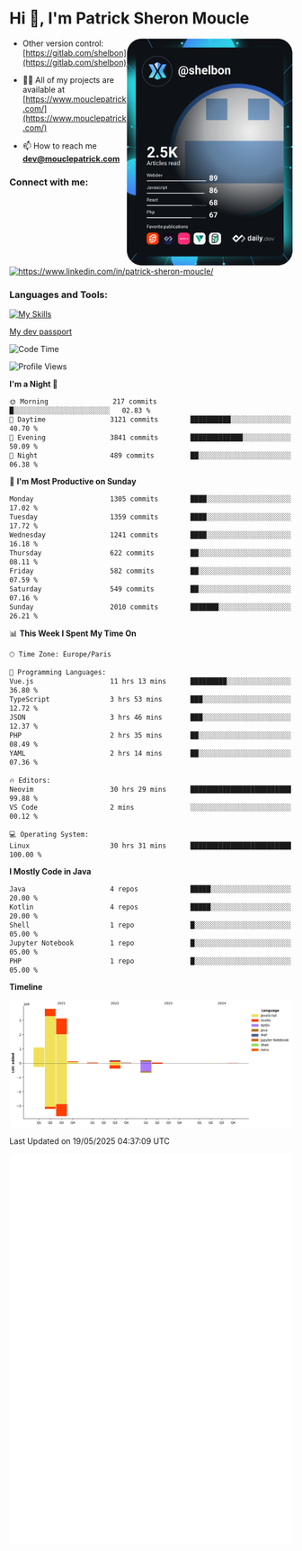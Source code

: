  
  <div align="left">
  <h1 align="left"> Hi 👋, I'm Patrick Sheron Moucle</h1>
<a     href="https://app.daily.dev/shelbon"><img src="https://github.com/shelbon/shelbon/blob/main/devcard.svg"  width="295" align="right" alt="shelbon's Dev Card"/></a>

- Other version control: [https://gitlab.com/shelbon](https://gitlab.com/shelbon)
- 👨‍💻 All of my projects are available at [https://www.mouclepatrick.com/](https://www.mouclepatrick.com/)

- 📫 How to reach me **dev@mouclepatrick.com**

<h3 align="left">Connect with me:</h3>
<p align="left">
<a href="https://linkedin.com/in/https://www.linkedin.com/in/patrick-sheron-moucle/" target="blank"  ><img align="center" src="https://raw.githubusercontent.com/rahuldkjain/github-profile-readme-generator/master/src/images/icons/Social/linked-in-alt.svg" alt="https://www.linkedin.com/in/patrick-sheron-moucle/" height="30" width="40" /></a>
</p>

<h3 align="left">Languages and Tools:</h3>
 
 [![My Skills](https://skillicons.dev/icons?i=kotlin,java,svelte,vue,spring,laravel,nuxt,htmx,go,php,elixir,graphql,css,html,tailwind,idea,vscode,redis,git,gitlab&perline=6&theme=light)](https://skillicons.dev)

[My dev passport](https://passeport.dev/p/e96cf336-11d7-4edd-916d-11af626333a8)
<!--START_SECTION:waka-->
![Code Time](http://img.shields.io/badge/Code%20Time-5%2C796%20hrs%209%20mins-blue)

![Profile Views](http://img.shields.io/badge/Profile%20Views-0-blue)

**I'm a Night 🦉** 

```text
🌞 Morning                217 commits         █░░░░░░░░░░░░░░░░░░░░░░░░   02.83 % 
🌆 Daytime                3121 commits        ██████████░░░░░░░░░░░░░░░   40.70 % 
🌃 Evening                3841 commits        █████████████░░░░░░░░░░░░   50.09 % 
🌙 Night                  489 commits         ██░░░░░░░░░░░░░░░░░░░░░░░   06.38 % 
```
📅 **I'm Most Productive on Sunday** 

```text
Monday                   1305 commits        ████░░░░░░░░░░░░░░░░░░░░░   17.02 % 
Tuesday                  1359 commits        ████░░░░░░░░░░░░░░░░░░░░░   17.72 % 
Wednesday                1241 commits        ████░░░░░░░░░░░░░░░░░░░░░   16.18 % 
Thursday                 622 commits         ██░░░░░░░░░░░░░░░░░░░░░░░   08.11 % 
Friday                   582 commits         ██░░░░░░░░░░░░░░░░░░░░░░░   07.59 % 
Saturday                 549 commits         ██░░░░░░░░░░░░░░░░░░░░░░░   07.16 % 
Sunday                   2010 commits        ███████░░░░░░░░░░░░░░░░░░   26.21 % 
```


📊 **This Week I Spent My Time On** 

```text
🕑︎ Time Zone: Europe/Paris

💬 Programming Languages: 
Vue.js                   11 hrs 13 mins      █████████░░░░░░░░░░░░░░░░   36.80 % 
TypeScript               3 hrs 53 mins       ███░░░░░░░░░░░░░░░░░░░░░░   12.72 % 
JSON                     3 hrs 46 mins       ███░░░░░░░░░░░░░░░░░░░░░░   12.37 % 
PHP                      2 hrs 35 mins       ██░░░░░░░░░░░░░░░░░░░░░░░   08.49 % 
YAML                     2 hrs 14 mins       ██░░░░░░░░░░░░░░░░░░░░░░░   07.36 % 

🔥 Editors: 
Neovim                   30 hrs 29 mins      █████████████████████████   99.88 % 
VS Code                  2 mins              ░░░░░░░░░░░░░░░░░░░░░░░░░   00.12 % 

💻 Operating System: 
Linux                    30 hrs 31 mins      █████████████████████████   100.00 % 
```

**I Mostly Code in Java** 

```text
Java                     4 repos             █████░░░░░░░░░░░░░░░░░░░░   20.00 % 
Kotlin                   4 repos             █████░░░░░░░░░░░░░░░░░░░░   20.00 % 
Shell                    1 repo              █░░░░░░░░░░░░░░░░░░░░░░░░   05.00 % 
Jupyter Notebook         1 repo              █░░░░░░░░░░░░░░░░░░░░░░░░   05.00 % 
PHP                      1 repo              █░░░░░░░░░░░░░░░░░░░░░░░░   05.00 % 
```



**Timeline**

![Lines of Code chart](https://raw.githubusercontent.com/shelbon/shelbon/main/assets/bar_graph.png)


 Last Updated on 19/05/2025 04:37:09 UTC
<!--END_SECTION:waka--> 
![Metrics](https://github.com/shelbon/shelbon/blob/main/github-metrics.svg)
